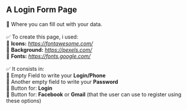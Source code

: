 ## A Login Form Page

🔹 Where you can fill out with your data.<br>
<br>
✅ To create this page, i used:<br>
🔹 <b>Icons:</b> <i>https://fontawesome.com/</i><br>
🔹 <b>Background:</b> <i>https://pexels.com/</i><br>
🔹 <b>Fonts:</b> <i>https://fonts.google.com/</i><br>
<br>
✅ It consists in:<br>
🔹 Empty Field to write your <b>Login/Phone</b><br>
🔹 Another empty field to write your <b>Password</b><br>
🔹 Button for: <b>Login</b><br>
🔹 Button for: <b>Facebook</b> or <b>Gmail</b> (that the user can use to register using these options)<br>
